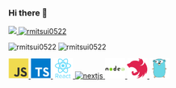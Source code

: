 ### Hi there 👋

<!--
**rmitsui0522/rmitsui0522** is a ✨ _special_ ✨ repository because its `README.md` (this file) appears on your GitHub profile.

Here are some ideas to get you started:

- 🔭 I’m currently working on ...
- 🌱 I’m currently learning ...
- 👯 I’m looking to collaborate on ...
- 🤔 I’m looking for help with ...
- 💬 Ask me about ...
- 📫 How to reach me: ...
- 😄 Pronouns: ...
- ⚡ Fun fact: ...
-->

<p>
  <a href="https://github.com/rmitsui0522">
    <img
      src="https://img.shields.io/github/followers/rmitsui0522?label=follow&logo=github"
    />
  </a>
  <a href="https://github.com/rmitsui0522/rmitsui0522/">
    <img
      src="https://komarev.com/ghpvc/?username=rmitsui0522"
      alt="rmitsui0522"
    />
  </a>
</p>

<p>
  <img
    src="https://github-readme-stats-mu-six-39.vercel.app/api?username=rmitsui0522&show_icons=true&locale=en&count_private=true&hide=stars"
    alt="rmitsui0522"
    height="150"
  />
  <img
    src="https://github-readme-stats.vercel.app/api/top-langs?username=rmitsui0522&locale=en&langs_count=5&layout=compact"
    alt="rmitsui0522"
    height="150"
  />
</p>
<p>
  <a
    href="https://developer.mozilla.org/en-US/docs/Web/JavaScript"
    target="_blank"
    rel="noreferrer"
  >
    <img
      src="https://raw.githubusercontent.com/devicons/devicon/master/icons/javascript/javascript-original.svg"
      alt="javascript"
      width="40"
      height="40"
    />
  </a>
  <a
    href="https://www.typescriptlang.org/"
    target="_blank"
    rel="noreferrer"
  >
    <img
      src="https://raw.githubusercontent.com/devicons/devicon/master/icons/typescript/typescript-original.svg"
      alt="typescript"
      width="40"
      height="40"
    />
  </a>
  <a href="https://reactjs.org/" target="_blank" rel="noreferrer">
    <img
      src="https://raw.githubusercontent.com/devicons/devicon/master/icons/react/react-original-wordmark.svg"
      alt="react"
      width="40"
      height="40"
    />
  </a>
  <a href="https://nextjs.org/" target="_blank" rel="noreferrer">
    <img
      src="https://cdn.worldvectorlogo.com/logos/nextjs-2.svg"
      alt="nextjs"
      width="40"
      height="40"
    />
  </a>
  <a href="https://nodejs.org" target="_blank" rel="noreferrer">
    <img
      src="https://raw.githubusercontent.com/devicons/devicon/master/icons/nodejs/nodejs-original-wordmark.svg"
      alt="nodejs"
      width="40"
      height="40"
    />
  </a>
  <a href="https://nestjs.com/" target="_blank" rel="noreferrer">
    <img
      src="https://raw.githubusercontent.com/devicons/devicon/master/icons/nestjs/nestjs-plain.svg"
      alt="nestjs"
      width="40"
      height="40"
    />
  </a>
  <a href="https://golang.org" target="_blank" rel="noreferrer">
    <img
      src="https://raw.githubusercontent.com/devicons/devicon/master/icons/go/go-original.svg"
      alt="go"
      width="40"
      height="40"
    />
  </a>
</p>
